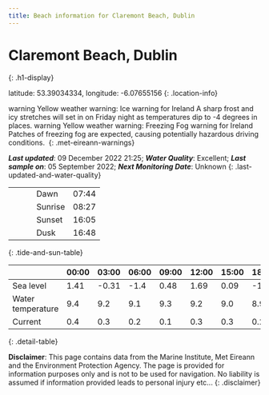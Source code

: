 ```yaml
---
title: Beach information for Claremont Beach, Dublin
---
```

# Claremont Beach, Dublin 
{: .h1-display}

latitude: 53.39034334, longitude: -6.07655156
{: .location-info}

<span class="material-icons yellow-warning">warning</span>&nbsp;Yellow weather warning: Ice warning for Ireland A sharp frost and icy stretches will set in on Friday night as temperatures dip to -4 degrees in places.&nbsp;<span class="material-icons yellow-warning">warning</span>&nbsp;Yellow weather warning: Freezing Fog warning for Ireland Patches of freezing fog are expected, causing potentially hazardous driving conditions.&nbsp;
{: .met-eireann-warnings}

___Last updated___: 09 December 2022 21:25; ___Water Quality___: Excellent;
___Last sample on___: 05 September 2022; ___Next Monitoring Date___: Unknown
{: .last-updated-and-water-quality}

|   |   |   |   |   |
|---|---|---|---|---|
|   |   |   | Dawn  | 07:44 |
|   |   |   | Sunrise  | 08:27 |
|   |   |   | Sunset  | 16:05 |
|   |   |   | Dusk  | 16:48 |
{: .tide-and-sun-table}

<div></div>

| | 00:00 | 03:00 | 06:00 | 09:00 | 12:00 | 15:00 | 18:00 | 21:00 |
|---|---|---|---|---|---|---|---|---|
| Sea level | 1.41 | -0.31 | -1.4 | 0.48| 1.69 | 0.09 | -1.56 | -0.09 |
| Water temperature | 9.4 | 9.2 | 9.1 | 9.3 | 9.2 | 9.0 | 8.9 | 9.0 |
| Current | 0.4 | 0.3 | 0.2 | 0.1 | 0.3| 0.3 | 0.2 | 0.2 |
{: .detail-table}

__Disclaimer__: This page contains data from the Marine Institute,
Met Eireann and the Environment Protection Agency. The page is provided for
information purposes only and is not to be used for navigation. No liability
is assumed if information provided leads to personal injury etc...
{: .disclaimer}